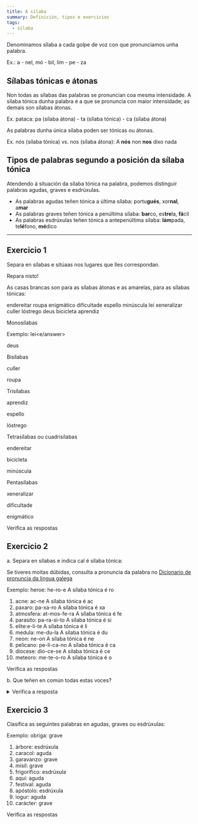 ```yaml
---
title: A sílaba
summary: Definición, tipos e exercicios
tags:
  - silaba
---
```

Denominamos sílaba a cada golpe de voz con que pronunciamos unha palabra.

Ex.: a - nel, mó - bil, lim - pe - za

## Sílabas tónicas e átonas

Non todas as sílabas das palabras se pronuncian coa mesma intensidade. A sílaba
tónica dunha palabra é a que se pronuncia con maior intensidade; as demais son
sílabas átonas.

Ex. pataca: pa (sílaba átona) - ta (sílaba tónica) - ca (sílaba átona)

As palabras dunha única sílaba poden ser tónicas ou átonas.

Ex. nós (sílaba tónica) vs. nos (sílaba átona): A **nós** non **nos** dixo nada

## Tipos de palabras segundo a posición da sílaba tónica

Atendendo á situación da sílaba tónica na palabra, podemos distinguir palabras
agudas, graves e esdrúxulas.

* As palabras agudas teñen tónica a última sílaba: portu**gués**, xor**nal**,
  a**mar**
* As palabras graves teñen tónica a penúltima sílaba: **bar**co, es**tre**la,
  **fá**cil
* As palabras esdrúxulas teñen tónica a antepenúltima sílaba: **lám**pada,
  te**lé**fono, **mé**dico

- - -

## Exercicio 1

Separa en sílabas e sitúaas nos lugares que lles correspondan.

Repara nisto!

As casas brancas son para as sílabas átonas e as amarelas, para as sílabas tónicas:

<e-layout>
<e-tag color=1>endereitar</e-tag>
<e-tag color=1>roupa</e-tag>
<e-tag color=1>enigmático</e-tag>
<e-tag color=1>dificultade</e-tag>
<e-tag color=1>espello</e-tag>
<e-tag color=1>minúscula</e-tag>
<e-tag color=1>lei</e-tag>
<e-tag color=1>xeneralizar</e-tag>
<e-tag color=1>culler</e-tag>
<e-tag color=1>lóstrego</e-tag>
<e-tag color=1>deus</e-tag>
<e-tag color=1>bicicleta</e-tag>
<e-tag color=1>aprendiz</e-tag>
</e-layout>

Monosílabas

Exemplo: <e-answer size=3 highlight readonly>lei<e/answer>

<e-answer size=3 highlight>deus</e-answer>

Bisílabas

<e-answer size=3>cu</e-answer><e-answer size=3 highlight>ller</e-answer>

<e-answer size=3 highlight>rou</e-answer><e-answer size=3>pa</e-answer>

Trisílabas

<e-answer size=3>a</e-answer><e-answer size=3>pren</e-answer><e-answer size=3 highlight>diz</e-answer>

<e-answer size=3>es</e-answer><e-answer size=3 highlight>pe</e-answer><e-answer size=3>llo</e-answer>

<e-answer size=3 highlight>lós</e-answer><e-answer size=3>tre</e-answer><e-answer size=3>go</e-answer>

Tetrasílabas ou cuadrisílabas

<e-answer size=3>en</e-answer><e-answer size=3>de</e-answer><e-answer size=3>rei</e-answer><e-answer size=3 highlight>tar</e-answer>

<e-answer size=3>bi</e-answer><e-answer size=3>ci</e-answer><e-answer size=3 highlight>cle</e-answer><e-answer size=3>ta</e-answer>

<e-answer size=3>mi</e-answer><e-answer size=3 highlight>nús</e-answer></e-answer><e-answer size=3>cu</e-answer><e-answer size=3>la</e-answer>

Pentasílabas

<e-answer size=3>xe</e-answer><e-answer size=3>ne</e-answer><e-answer size=3>ra</e-answer><e-answer size=3>li</e-answer><e-answer size=3 highlight>zar</e-answer>

<e-answer size=3>di</e-answer><e-answer size=3>fi</e-answer><e-answer size=3>cul</e-answer><e-answer size=3 highlight>ta</e-answer><e-answer size=3>de</e-answer>

<e-answer size=3>e</e-answer><e-answer size=3>nig</e-answer><e-answer size=3 highlight>má</e-answer><e-answer size=3>ti</e-answer><e-answer size=3>co</e-answer>

<e-validate>Verifica as respostas</e-validate>

## Exercicio 2

a. Separa en sílabas e indica cal é sílaba tónica:

Se tiveres moitas dúbidas, consulta a pronuncia da palabra no [Dicionario de pronuncia da lingua galega](https://ilg.usc.es/pronuncia/)

Exemplo: heroe: <e-answer readonly>he-ro-e</e-answer> A sílaba tónica é <e-answer readonly>ro</e-answer>

1. acne: <e-answer>ac-ne</e-answer> A sílaba tónica é <e-answer>ac</e-answer>
2. paxaro: <e-answer>pa-xa-ro</e-answer> A sílaba tónica é <e-answer>xa</e-answer>
3. atmosfera: <e-answer>at-mos-fe-ra</e-answer> A sílaba tónica é <e-answer>fe</e-answer>
4. parasito: <e-answer>pa-ra-si-to</e-answer> A sílaba tónica é <e-answer>si</e-answer>
5. elite:<e-answer>e-li-te</e-answer> A sílaba tónica é <e-answer>li</e-answer>
6. medula: <e-answer>me-du-la</e-answer> A sílaba tónica é <e-answer>du</e-answer>
7. neon: <e-answer>ne-on</e-answer> A sílaba tónica é <e-answer>ne</e-answer>
8. pelicano: <e-answer>pe-li-ca-no</e-answer> A sílaba tónica é <e-answer>ca</e-answer>
9. diocese: <e-answer>dio-ce-se</e-answer> A sílaba tónica é <e-answer>ce</e-answer>
10. meteoro: <e-answer>me-te-o-ro</e-answer> A sílaba tónica é <e-answer>o</e-answer>

<e-validate>Verifica as respostas</e-validate>

b. Que teñen en común todas estas voces?

<details> <summary>Verifica a resposta</summary>

Todas son palabras graves: a sílaba tónica é a penúltima.

</details>

## Exercicio 3

Clasifica as seguintes palabras en agudas, graves ou esdrúxulas:

Exemplo: obriga: <e-answer readonly>grave</e-answer>

1. árbore: <e-answer> esdrúxula </e-answer>
2. caracol: <e-answer> aguda </e-answer>
3. garavanzo: <e-answer> grave </e-answer>
4. mísil: <e-answer> grave </e-answer>
5. frigorífico: <e-answer> esdrúxula </e-answer>
6. aquí: <e-answer> aguda </e-answer>
7. festival: <e-answer> aguda </e-answer>
8. apóstolo: <e-answer> esdrúxula </e-answer>
9. iogur: <e-answer> aguda </e-answer>
10. carácter: <e-answer> grave </e-answer>

<e-validate>Verifica as respostas</e-validate>